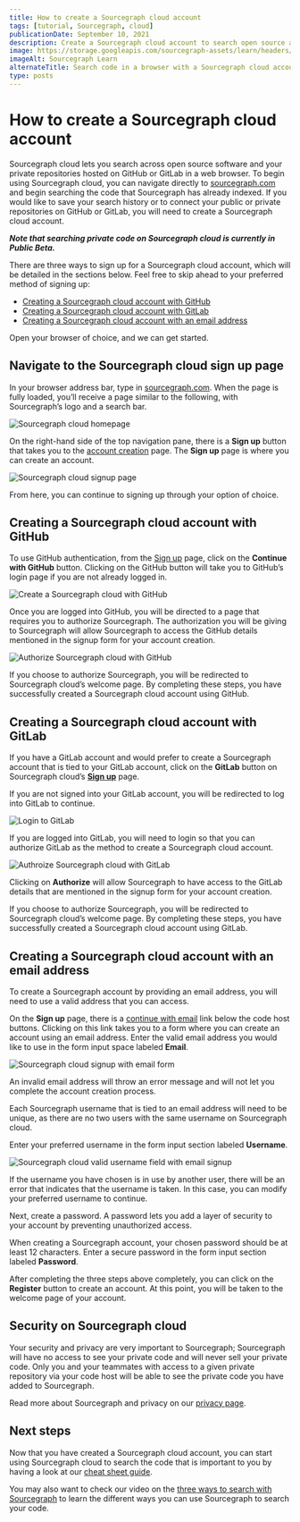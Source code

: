 ```yaml
---
title: How to create a Sourcegraph cloud account
tags: [tutorial, Sourcegraph, cloud]
publicationDate: September 10, 2021
description: Create a Sourcegraph cloud account to search open source and private repos
image: https://storage.googleapis.com/sourcegraph-assets/learn/headers/sourcegraph-learn-03.png
imageAlt: Sourcegraph Learn
alternateTitle: Search code in a browser with a Sourcegraph cloud account
type: posts
---
```


# How to create a Sourcegraph cloud account

Sourcegraph cloud lets you search across open source software and your private repositories hosted on GitHub or GitLab in a web browser. To begin using Sourcegraph cloud, you can navigate directly to [sourcegraph.com](https://sourcegraph.com) and begin searching the code that Sourcegraph has already indexed. If you would like to save your search history or to connect your public or private repositories on GitHub or GitLab, you will need to create a Sourcegraph cloud account.

**_Note that searching private code on Sourcegraph cloud is currently in Public Beta._**

There are three ways to sign up for a Sourcegraph cloud account, which will be detailed in the sections below. Feel free to skip ahead to your preferred method of signing up:

* [Creating a Sourcegraph cloud account with GitHub](#creating-a-sourcegraph-cloud-account-with-github)
* [Creating a Sourcegraph cloud account with GitLab](#creating-a-sourcegraph-cloud-account-with-gitlab)
* [Creating a Sourcegraph cloud account with an email address](#creating-a-sourcegraph-cloud-account-with-an-email-address)

Open your browser of choice, and we can get started.

## Navigate to the Sourcegraph cloud sign up page

In your browser address bar, type in [sourcegraph.com](https://sourcegraph.com). When the page is fully loaded, you’ll receive a page similar to the following, with Sourcegraph’s logo and a search bar.

![Sourcegraph cloud homepage](https://storage.googleapis.com/sourcegraph-assets/learn/tutorial-images/sourcegraph-cloud-landing.png)

On the right-hand side of the top navigation pane, there is a **Sign up** button that takes you to the [account creation](https://sourcegraph.com/sign-up) page. The **Sign up** page is where you can create an account.

![Sourcegraph cloud signup page](https://storage.googleapis.com/sourcegraph-assets/learn/tutorial-images/sourcegraph-cloud-signup-landing.png)

From here, you can continue to signing up through your option of choice.

## Creating a Sourcegraph cloud account with GitHub

To use GitHub authentication, from the [Sign up](https://sourcegraph.com/sign-up) page, click on the **Continue with GitHub** button. Clicking on the GitHub button will take you to GitHub’s login page if you are not already logged in.

![Create a Sourcegraph cloud with GitHub](https://storage.googleapis.com/sourcegraph-assets/learn/tutorial-images/github-login-to-access-sourcegraph.png)

Once you are logged into GitHub, you will be directed to a page that requires you to authorize Sourcegraph. The authorization you will be giving to Sourcegraph will allow Sourcegraph to access the GitHub details mentioned in the signup form for your account creation. 

![Authorize Sourcegraph cloud with GitHub](https://storage.googleapis.com/sourcegraph-assets/learn/tutorial-images/authorise-sourcegraph-on-github.png)

If you choose to authorize Sourcegraph, you will be redirected to Sourcegraph cloud’s welcome page. By completing these steps, you have successfully created a Sourcegraph cloud account using GitHub.

## Creating a Sourcegraph cloud account with GitLab

If you have a GitLab account and would prefer to create a Sourcegraph account that is tied to your GitLab account, click on the **GitLab** button on Sourcegraph cloud’s **[Sign up](https://sourcegraph.com/sign-up)** page.

If you are not signed into your GitLab account, you will be redirected to log into GitLab to continue.

![Login to GitLab](https://storage.googleapis.com/sourcegraph-assets/learn/tutorial-images/gitlab-login.png)

If you are logged into GitLab, you will need to login so that you can authorize GitLab as the method to create a Sourcegraph cloud account.

![Authroize Sourcegraph cloud with GitLab](https://storage.googleapis.com/sourcegraph-assets/learn/tutorial-images/authorize-sourcegraph-on-gitlab.png)

Clicking on **Authorize** will allow Sourcegraph to have access to the GitLab details that are mentioned in the signup form for your account creation.

If you choose to authorize Sourcegraph, you will be redirected to Sourcegraph cloud’s welcome page. By completing these steps, you have successfully created a Sourcegraph cloud account using GitLab.

## Creating a Sourcegraph cloud account with an email address

To create a Sourcegraph account by providing an email address, you will need to use a valid address that you can access. 

On the **Sign up** page, there is a [continue with email](https://sourcegraph.com/sign-up?showEmail=true) link below the code host buttons. Clicking on this link takes you to a form where you can create an account using an email address. Enter the valid email address you would like to use in the form input space labeled **Email**.

![Sourcegraph cloud signup with email form](https://storage.googleapis.com/sourcegraph-assets/learn/tutorial-images/sourcegraph-cloud-signup-email-field.png)

An invalid email address will throw an error message and will not let you complete the account creation process.

Each Sourcegraph username that is tied to an email address will need to be unique, as there are no two users with the same username on Sourcegraph cloud.

Enter your preferred username in the form input section labeled **Username**.

![Sourcegraph cloud valid username field with email signup](https://storage.googleapis.com/sourcegraph-assets/learn/tutorial-images/username-field-sourcegraph-signup-form.png)

If the username you have chosen is in use by another user, there will be an error that indicates that the username is taken. In this case, you can modify your preferred username to continue.

Next, create a password. A password lets you add a layer of security to your account by preventing unauthorized access.

When creating a Sourcegraph account, your chosen password should be at least 12 characters. Enter a secure password in the form input section labeled **Password**.

After completing the three steps above completely, you can click on the **Register** button to create an account. At this point, you will be taken to the welcome page of your account.

## Security on Sourcegraph cloud

Your security and privacy are very important to Sourcegraph; Sourcegraph will have no access to see your private code and will never sell your private code. Only you and your teammates with access to a given private repository via your code host will be able to see the private code you have added to Sourcegraph.

Read more about Sourcegraph and privacy on our [privacy page](https://about.sourcegraph.com/privacy/).

## Next steps

Now that you have created a Sourcegraph cloud account, you can start using Sourcegraph cloud to search the code that is important to you by having a look at our [cheat sheet guide](/how-to-search-code-with-sourcegraph-a-cheat-sheet).

You may also want to check our video on the [three ways to search with Sourcegraph](/three-ways-to-search-code-with-sourcegraph) to learn the different ways you can use Sourcegraph to search your code.
